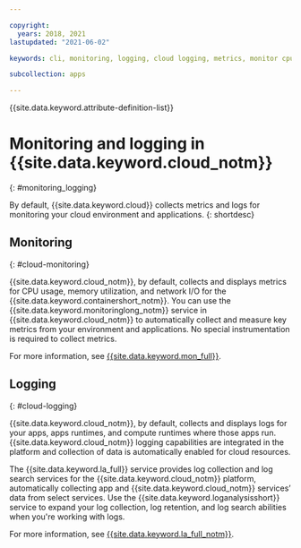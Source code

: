 ```yaml
---

copyright:
  years: 2018, 2021
lastupdated: "2021-06-02"

keywords: cli, monitoring, logging, cloud logging, metrics, monitor cpu, monitor usage, memory utilization, runtime logging

subcollection: apps

---
```


{{site.data.keyword.attribute-definition-list}}

# Monitoring and logging in {{site.data.keyword.cloud_notm}}
{: #monitoring_logging}

By default, {{site.data.keyword.cloud}} collects metrics and logs for monitoring your cloud environment and applications.
{: shortdesc}

## Monitoring
{: #cloud-monitoring}

{{site.data.keyword.cloud_notm}}, by default, collects and displays metrics for CPU usage, memory utilization, and network I/O for the {{site.data.keyword.containershort_notm}}. You can use the {{site.data.keyword.monitoringlong_notm}} service in {{site.data.keyword.cloud_notm}} to automatically collect and measure key metrics from your environment and applications. No special instrumentation is required to collect metrics.

For more information, see [{{site.data.keyword.mon_full}}](/docs/monitoring?topic=monitoring-getting-started).

## Logging
{: #cloud-logging}

{{site.data.keyword.cloud_notm}}, by default, collects and displays logs for your apps, apps runtimes, and compute runtimes where those apps run. {{site.data.keyword.cloud_notm}} logging capabilities are integrated in the platform and collection of data is automatically enabled for cloud resources. 

The {{site.data.keyword.la_full}} service provides log collection and log search services for the {{site.data.keyword.cloud_notm}} platform, automatically collecting app and {{site.data.keyword.cloud_notm}} services’ data from select services. Use the {{site.data.keyword.loganalysisshort}} service to expand your log collection, log retention, and log search abilities when you're working with logs.

For more information, see [{{site.data.keyword.la_full_notm}}](/docs/log-analysis?topic=log-analysis-getting-started).
